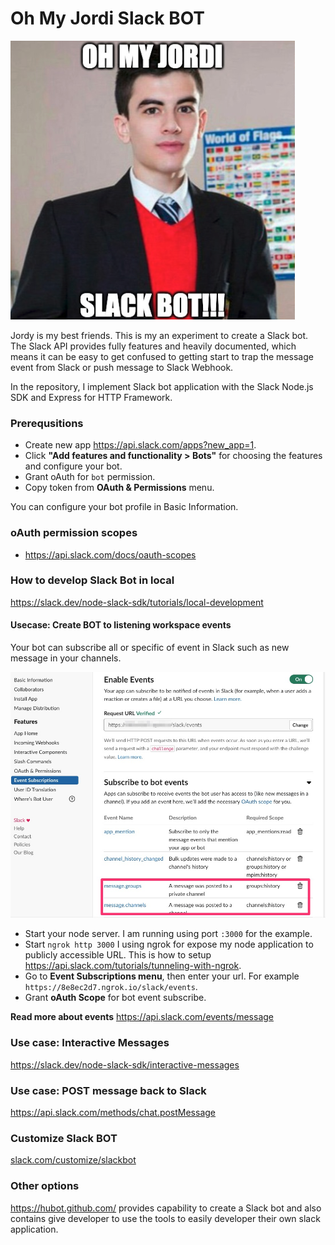 # Oh My Jordi Slack BOT

![Image of Slack BOT](https://raw.githubusercontent.com/iamgoangle/slack/master/screenshot/logo.png)

Jordy is my best friends. This is my an experiment to create a Slack bot. The Slack API provides fully features and heavily documented, which means it can be easy to get confused to getting start to trap the message event from Slack or push message to Slack Webhook.

In the repository, I implement Slack bot application with the Slack Node.js SDK and Express for HTTP Framework.

### Prerequsitions

- Create new app <https://api.slack.com/apps?new_app=1>.
- Click **"Add features and functionality > Bots"** for choosing the features and configure your bot.
- Grant oAuth for `bot` permission.
- Copy token from **OAuth & Permissions** menu.

You can configure your bot profile in Basic Information.

### oAuth permission scopes

- <https://api.slack.com/docs/oauth-scopes>

### How to develop Slack Bot in local

<https://slack.dev/node-slack-sdk/tutorials/local-development>

#### Usecase: Create BOT to listening workspace events

Your bot can subscribe all or specific of event in Slack such as new message in your channels.

![Image of BOT Event](https://raw.githubusercontent.com/iamgoangle/slack/master/screenshot/event_subscribe.jpg)

- Start your node server. I am running using port `:3000` for the example.
- Start `ngrok http 3000` I using ngrok for expose my node application to publicly accessible URL. This is how to setup <https://api.slack.com/tutorials/tunneling-with-ngrok>.
- Go to **Event Subscriptions menu**, then enter your url. For example `https://8e8ec2d7.ngrok.io/slack/events`.
- Grant **oAuth Scope** for bot event subscribe.

**Read more about events** <https://api.slack.com/events/message>

### Use case: Interactive Messages

<https://slack.dev/node-slack-sdk/interactive-messages>

### Use case: POST message back to Slack

<https://api.slack.com/methods/chat.postMessage>

### Customize Slack BOT

[slack.com/customize/slackbot](https://slack.com/customize/slackbot?utm_source=zapier.com&utm_medium=referral&utm_campaign=zapier&utm_source=zapier.com&utm_medium=referral&utm_campaign=zapier)

### Other options

<https://hubot.github.com/> provides capability to create a Slack bot and also contains give developer to use the tools to easily developer their own slack application.

